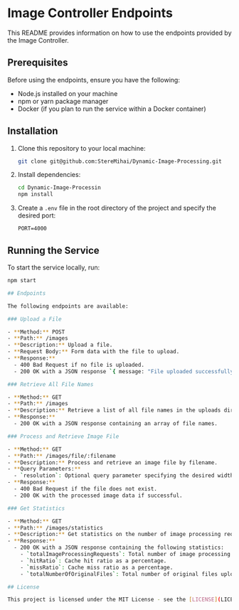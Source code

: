 # Image Controller Endpoints

This README provides information on how to use the endpoints provided by the Image Controller.

## Prerequisites

Before using the endpoints, ensure you have the following:

- Node.js installed on your machine
- npm or yarn package manager
- Docker (if you plan to run the service within a Docker container)

## Installation

1. Clone this repository to your local machine:

    ```bash
    git clone git@github.com:StereMihai/Dynamic-Image-Processing.git
    ```

2. Install dependencies:

    ```bash
    cd Dynamic-Image-Processin
    npm install
    ```

3. Create a `.env` file in the root directory of the project and specify the desired port:

    ```plaintext
    PORT=4000
    ```

## Running the Service

To start the service locally, run:

```bash
npm start

## Endpoints

The following endpoints are available:

### Upload a File

- **Method:** POST
- **Path:** /images
- **Description:** Upload a file.
- **Request Body:** Form data with the file to upload.
- **Response:** 
  - 400 Bad Request if no file is uploaded.
  - 200 OK with a JSON response `{ message: "File uploaded successfully" }` if the file is uploaded successfully.

### Retrieve All File Names

- **Method:** GET
- **Path:** /images
- **Description:** Retrieve a list of all file names in the uploads directory.
- **Response:** 
  - 200 OK with a JSON response containing an array of file names.

### Process and Retrieve Image File

- **Method:** GET
- **Path:** /images/file/:filename
- **Description:** Process and retrieve an image file by filename.
- **Query Parameters:** 
  - `resolution`: Optional query parameter specifying the desired width and height of the image.
- **Response:** 
  - 400 Bad Request if the file does not exist.
  - 200 OK with the processed image data if successful.

### Get Statistics

- **Method:** GET
- **Path:** /images/statistics
- **Description:** Get statistics on the number of image processing requests, cache hits, cache misses, and total number of original files uploaded.
- **Response:** 
  - 200 OK with a JSON response containing the following statistics:
    - `totalImageProcessingRequests`: Total number of image processing requests.
    - `hitRatio`: Cache hit ratio as a percentage.
    - `missRatio`: Cache miss ratio as a percentage.
    - `totalNumberOfOriginalFiles`: Total number of original files uploaded.

## License

This project is licensed under the MIT License - see the [LICENSE](LICENSE) file for details.